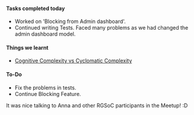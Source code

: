 #### **Tasks completed today**
   - Worked on 'Blocking from Admin dashboard'.
   - Continued writing Tests. Faced many problems as we had changed the admin dashboard model.
   
#### **Things we learnt**
  - [Cognitive Complexity vs Cyclomatic Complexity](https://docs.codeclimate.com/docs/cognitive-complexity)
  
#### **To-Do**
   - Fix the problems in tests.
   - Continue Blocking Feature.

It was nice talking to Anna and other RGSoC participants in the Meetup! :D

